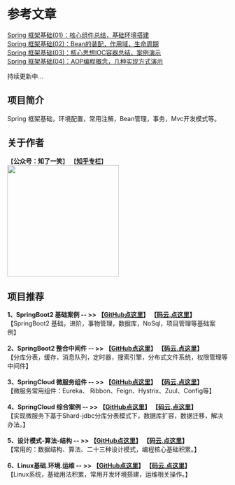 # 参考文章

[Spring 框架基础(01)：核心组件总结，基础环境搭建](https://mp.weixin.qq.com/s?__biz=MzU4Njg0MzYwNw==&mid=2247484087&idx=1&sn=d325d551645f78e828399a096678e37e&chksm=fdf4560fca83df194b8f441ebcc18557f4d1f1845a1b5cb11ea3eac9a8bc1496c4ffd7d61651&token=90298312&lang=zh_CN#rd)<br/>
[Spring 框架基础(02)：Bean的装配，作用域，生命周期](https://mp.weixin.qq.com/s?__biz=MzU4Njg0MzYwNw==&mid=2247484103&idx=1&sn=4e15463e037eaff439fa0903125cd6a0&chksm=fdf4567fca83df69da6eef0ac11c7a82266b157f9fd2dc94db6062fdc9c976cad0490d8090ca&token=1881430360&lang=zh_CN#rd)<br/>
[Spring 框架基础(03)：核心思想IOC容器总结，案例演示](https://mp.weixin.qq.com/s?__biz=MzU4Njg0MzYwNw==&mid=2247484114&idx=1&sn=dab503284d295dd7881933392ec56e1d&chksm=fdf4566aca83df7c3836ee504f6a58a30ff74db36ef94e6acb9c9daa7441d9cc8d9d1bed8037&token=1213725733&lang=zh_CN#rd)<br/>
[Spring 框架基础(04)：AOP编程概念，几种实现方式演示](https://mp.weixin.qq.com/s?__biz=MzU4Njg0MzYwNw==&mid=2247484178&idx=1&sn=1f02afe35946d2e0aa21e757fbc1b111&chksm=fdf457aaca83debc5c353988ac9153bf28cefa41c793368a2432c1ca8c42ed9bd277cb927e87&token=1716554533&lang=zh_CN#rd)<br/>

持续更新中...

## 项目简介

Spring 框架基础，环境配置，常用注解，Bean管理，事务，Mvc开发模式等。

## 关于作者
【<b>公众号：知了一笑</b>】    【<b><a href="https://www.zhihu.com/people/cicadasmile/columns">知乎专栏</a></b>】<br/>
<img width="255px" height="255px" src="https://avatars0.githubusercontent.com/u/50793885?s=460&v=4"/><br/>

## 项目推荐

<b>1、SpringBoot2 基础案例  -- >> 【[GitHub点这里](https://github.com/cicadasmile/spring-boot-base)】          【[码云.点这里](https://gitee.com/cicadasmile/spring-boot-base)】</b><br/>
【SpringBoot2 基础，进阶，事物管理，数据库，NoSql，项目管理等基础案例】<br/><br/>
<b>2、SpringBoot2 整合中间件  -- >> 【[GitHub点这里](https://github.com/cicadasmile/middle-ware-parent)】          【[码云.点这里](https://gitee.com/cicadasmile/middle-ware-parent)】</b><br/>
【分库分表，缓存，消息队列，定时器，搜索引擎，分布式文件系统，权限管理等中间件】<br/><br/>
<b>3、SpringCloud 微服务组件  -- >> 【[GitHub点这里](https://github.com/cicadasmile/spring-cloud-base)】          【[码云.点这里](https://gitee.com/cicadasmile/spring-cloud-base)】</b><br/>
【微服务常用组件：Eureka、 Ribbon、Feign、Hystrix、Zuul、Config等】<br/><br/>
<b>4、SpringCloud 综合案例  -- >> 【[GitHub点这里](https://github.com/cicadasmile/cloud-shard-jdbc)】          【[码云.点这里](https://gitee.com/cicadasmile/cloud-shard-jdbc)】</b><br/>
【实现微服务下基于Shard-jdbc分库分表模式下，数据库扩容，数据迁移，解决办法。】<br/><br/>
<b>5、设计模式-算法-结构  -- >> 【[GitHub点这里](https://github.com/cicadasmile/model-arithmetic-parent)】          【[码云.点这里](https://gitee.com/cicadasmile/model-arithmetic-parent)】</b><br/>
【常用的：数据结构、算法、二十三种设计模式，编程核心基础积累。】<br/><br/>
<b>6、Linux基础.环境.运维  -- >> 【[GitHub点这里](https://github.com/cicadasmile/linux-system-base)】          【[码云.点这里](https://gitee.com/cicadasmile/linux-system-base)】</b><br/>
【Linux系统，基础用法积累，常用开发环境搭建，运维相关操作。】<br/>

